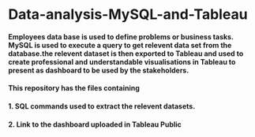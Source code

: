 # Data-analysis-MySQL-and-Tableau

#### Employees data base is used to define problems or business tasks. MySQL is used to execute a query to get relevent data set from the database.the relevent dataset is then exported to Tableau and used to create professional and understandable visualisations in Tableau to present as dashboard to be used by the stakeholders.

#### This repository has the files containing
#### 1. SQL commands used to extract the relevent datasets.
####                                          2. Link to the dashboard uploaded in Tableau Public


